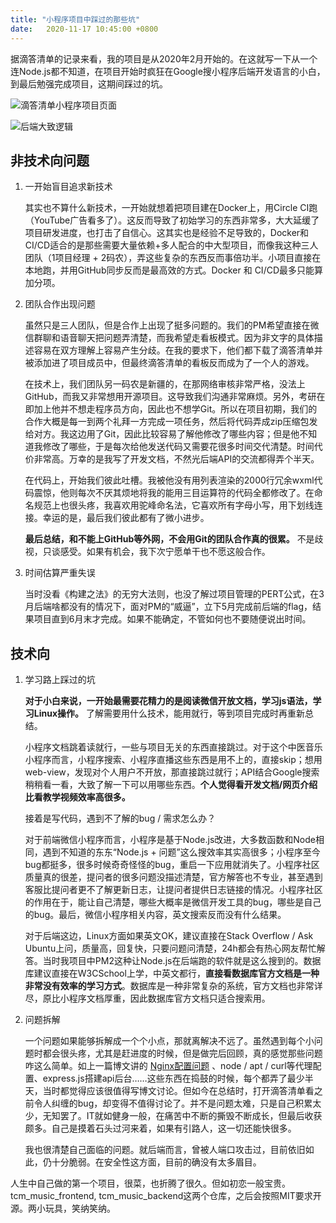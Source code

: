 ```yaml
---
title: "小程序项目中踩过的那些坑"
date:   2020-11-17 10:45:00 +0800
---
```


据滴答清单的记录来看，我的项目是从2020年2月开始的。在这就写一下从一个连Node.js都不知道，在项目开始时疯狂在Google搜小程序后端开发语言的小白，到最后勉强完成项目，这期间踩过的坑。

![滴答清单小程序项目页面](https://i.imgur.com/YusIJhY.jpg)

![后端大致逻辑](https://i.imgur.com/LJ9g1Mv.jpg)

## 非技术向问题

1. 一开始盲目追求新技术
    
    其实也不算什么新技术，一开始就想着把项目建在Docker上，用Circle CI跑（YouTube广告看多了）。这反而导致了初始学习的东西非常多，大大延缓了项目研发进度，也打击了自信心。这其实也是经验不足导致的，Docker和CI/CD适合的是那些需要大量依赖+多人配合的中大型项目，而像我这种三人团队（1项目经理 + 2码农），弄这些复杂的东西反而事倍功半。小项目直接在本地跑，并用GitHub同步反而是最高效的方式。Docker 和 CI/CD最多只能算加分项。

2. 团队合作出现问题
   
   虽然只是三人团队，但是合作上出现了挺多问题的。我们的PM希望直接在微信群聊和语音聊天把问题弄清楚，而我希望走看板模式。因为非文字的具体描述容易在双方理解上容易产生分歧。在我的要求下，他们都下载了滴答清单并被添加进了项目成员中，但最终滴答清单的看板反而成为了一个人的游戏。
   
   在技术上，我们团队另一码农是新疆的，在那网络审核非常严格，没法上GitHub，而我又非常想用开源项目。这导致我们沟通非常麻烦。另外，考研在即加上他并不想走程序员方向，因此也不想学Git。所以在项目初期，我们的合作大概是每一到两个礼拜一方完成一项任务，然后将代码弄成zip压缩包发给对方。我这边用了Git，因此比较容易了解他修改了哪些内容；但是他不知道我修改了哪些，于是每次给他发送代码又需要花很多时间交代清楚。时间代价非常高。万幸的是我写了开发文档，不然光后端API的交流都得弄个半天。

   在代码上，开始我们彼此吐槽。我被他没有用列表渲染的2000行冗余wxml代码震惊，他则每次不厌其烦地将我的能用三目运算符的代码全都修改了。在命名规范上也很头疼，我喜欢用驼峰命名法，它喜欢所有字母小写，用下划线连接。幸运的是，最后我们彼此都有了微小进步。

   **最后总结，和不能上GitHub等外网，不会用Git的团队合作真的很累。** 不是歧视，只谈感受。如果有机会，我下次宁愿单干也不愿这般合作。

3. 时间估算严重失误

    当时没看《构建之法》的无穷大法则，也没了解过项目管理的PERT公式，在3月后端啥都没有的情况下，面对PM的“威逼”，立下5月完成前后端的flag，结果项目直到6月末才完成。如果不能确定，不管如何也不要随便说出时间。

## 技术向

1. 学习路上踩过的坑
   
    **对于小白来说，一开始最需要花精力的是阅读微信开放文档，学习js语法，学习Linux操作。** 了解需要用什么技术，能用就行，等到项目完成时再重新总结。
    
    小程序文档跳着读就行，一些与项目无关的东西直接跳过。对于这个中医音乐小程序而言，小程序搜索、小程序直播这些东西是用不上的，直接skip；想用web-view，发现对个人用户不开放，那直接跳过就行；API结合Google搜索稍稍看一看，大致了解一下可以用哪些东西。**个人觉得看开发文档/网页介绍比看教学视频效率高很多。**

    接着是写代码，遇到不了解的bug / 需求怎么办？
    
    对于前端微信小程序而言，小程序是基于Node.js改进，大多数函数和Node相同，遇到不知道的东东“Node.js + 问题”这么搜效率其实高很多；小程序至今bug都挺多，很多时候奇奇怪怪的bug，重启一下应用就消失了。小程序社区质量真的很差，提问者的很多问题没描述清楚，官方解答也不专业，甚至遇到客服比提问者更不了解更新日志，让提问者提供日志链接的情况。小程序社区的作用在于，能让自己清楚，哪些大概率是微信开发工具的bug，哪些是自己的bug。最后，微信小程序相关内容，英文搜索反而没有什么结果。

    对于后端这边，Linux方面如果英文OK，建议直接在Stack Overflow / Ask Ubuntu上问，质量高，回复快，只要问题问清楚，24h都会有热心网友帮忙解答。当时我项目中PM2这种让Node.js在后端跑的软件就是这么搜到的。数据库建议直接在W3CSchool上学，中英文都行，**直接看数据库官方文档是一种非常没有效率的学习方式**。数据库是一种非常复杂的系统，官方文档也非常详尽，原比小程序文档厚重，因此数据库官方文档只适合搜索用。

2. 问题拆解

    一个问题如果能够拆解成一个个小点，那就离解决不远了。虽然遇到每个小问题时都会很头疼，尤其是赶进度的时候，但是做完后回顾，真的感觉那些问题咋这么简单。如上一篇博文讲的 [Nginx配置问题](/_posts/2020-02-07-nginx_config_ssl.md) 、node / apt / curl等代理配置、express.js搭建api后台……这些东西在捣鼓的时候，每个都弄了最少半天，当时都觉得应该很值得写博文讨论。但如今在总结时，打开滴答清单看之前令人纠缠的bug，却变得不值得讨论了。并不是问题太难，只是自己积累太少，无知罢了。IT就如健身一般，在痛苦中不断的撕毁不断成长，但最后收获颇多。自己是摸着石头过河来着，如果有引路人，这一切还能快很多。

    我也很清楚自己面临的问题。就后端而言，曾被人端口攻击过，目前依旧如此，仍十分脆弱。在安全性这方面，目前的确没有太多眉目。

人生中自己做的第一个项目，很菜，也折腾了很久。但如初恋一般宝贵。tcm_music_frontend, tcm_music_backend这两个仓库，之后会按照MIT要求开源。两小玩具，笑纳笑纳。


